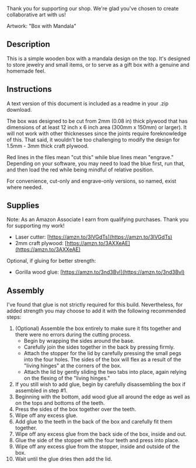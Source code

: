 Thank you for supporting our shop. We're glad you've chosen to create
collaborative art with us!

Artwork: "Box with Mandala"

## Description

This is a simple wooden box with a mandala design on the top. It's designed to store
jewelry and small items, or to serve as a gift box with a genuine and homemade feel.

## Instructions

A text version of this document is included as a readme in your .zip download.

The box was designed to be cut from 2mm (0.08 in) thick plywood that has dimensions of
at least 12 inch x 6 inch area (300mm x 150mm) or larger). It will not work with other
thicknesses since the joints require foreknowledge of this. That said, it wouldn't be
too challenging to modify the design for 1.5mm - 3mm thick craft plywood.

Red lines in the files mean "cut this" while blue lines mean "engrave." Depending on
your software, you may need to load the blue first, run that, and then load the red
while being mindful of relative position.

For convenience, cut-only and engrave-only versions, so named, exist where needed.

## Supplies

Note: As an Amazon Associate I earn from qualifying purchases. Thank you for supporting my work!

- Laser cutter: [https://amzn.to/3lVGdTs](https://amzn.to/3lVGdTs)
- 2mm craft plywood: [https://amzn.to/3AXXeAE](https://amzn.to/3AXXeAE)

Optional, if gluing for better strength:
- Gorilla wood glue: [https://amzn.to/3nd3Bvl](https://amzn.to/3nd3Bvl)

## Assembly

I've found that glue is not strictly required for this build. Nevertheless, for added
strength you may choose to add it with the following recommended steps:

1. (Optional) Assemble the box entirely to make sure it fits together and there were no errors
   during the cutting process.
   - Begin by wrapping the sides around the base.
   - Carefully join the sides together in the back by pressing firmly.
   - Attach the stopper for the lid by carefully pressing the small pegs into the four holes.
     The sides of the box will flex as a result of the "living hinges" at the corners of the box.
   - Attach the lid by gently sliding the two tabs into place, again relying on the flexing of the "living hinges."
2. If you still wish to add glue, begin by carefully disassembling the box if assembled in step #1.
3. Beginning with the bottom, add wood glue all around the edge as well as on the tops and bottoms of the teeth.
4. Press the sides of the box together over the teeth.
5. Wipe off any excess glue.
6. Add glue to the teeth in the back of the box and carefully fit them together.
7. Wipe off any excess glue from the back side of the box, inside and out.
8. Glue the side of the stopper with the four teeth and press into place.
9. Wipe off any excess glue from the stopper, inside and outside of the box.
10. Wait until the glue dries then add the lid.
